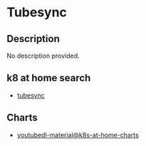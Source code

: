 # Tubesync

## Description

No description provided.

## k8 at home search

- [tubesync](https://nanne.dev/k8s-at-home-search/#/tubesync)

## Charts

- [youtubedl-material@k8s-at-home-charts](https://k8s-at-home.com/charts/)
